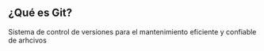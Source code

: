 ## ¿Qué es Git?
Sistema de control de versiones para el mantenimiento eficiente y confiable de arhcivos